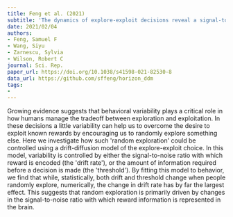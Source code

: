```yaml
---
title: Feng et al. (2021)
subtitle: 'The dynamics of explore-exploit decisions reveal a signal-to-noise mechanism for random exploration'
date: 2021/02/04
authors:
- Feng, Samuel F
- Wang, Siyu
- Zarnescu, Sylvia
- Wilson, Robert C
journal: Sci. Rep.
paper_url: https://doi.org/10.1038/s41598-021-82530-8
data_url: https://github.com/sffeng/horizon_ddm
tags:
- 
---
```


Growing evidence suggests that behavioral variability plays a critical role in how humans manage the tradeoff between exploration and exploitation. In these decisions a little variability can help us to overcome the desire to exploit known rewards by encouraging us to randomly explore something else. Here we investigate how such 'random exploration' could be controlled using a drift-diffusion model of the explore-exploit choice. In this model, variability is controlled by either the signal-to-noise ratio with which reward is encoded (the 'drift rate'), or the amount of information required before a decision is made (the 'threshold'). By fitting this model to behavior, we find that while, statistically, both drift and threshold change when people randomly explore, numerically, the change in drift rate has by far the largest effect. This suggests that random exploration is primarily driven by changes in the signal-to-noise ratio with which reward information is represented in the brain.
